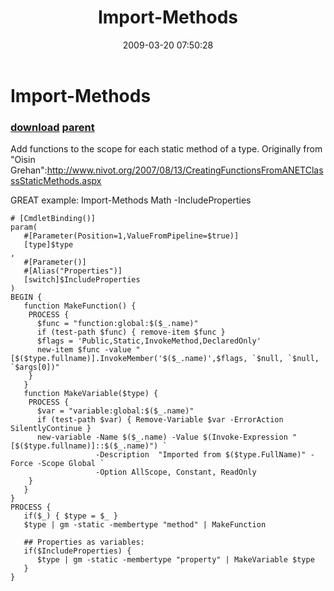 ﻿---
pid:            969
parent:         162
children:       
poster:         Joel Bennett
title:          Import-Methods
date:           2009-03-20 07:50:28
description:    Add functions to the scope for each static method of a type. Originally from "Oisin Grehan":http://www.nivot.org/2007/08/13/CreatingFunctionsFromANETClasssStaticMethods.aspx

GREAT example: Import-Methods Math -IncludeProperties
format:         posh
---

# Import-Methods

### [download](969.ps1) [parent](162.md) 

Add functions to the scope for each static method of a type. Originally from "Oisin Grehan":http://www.nivot.org/2007/08/13/CreatingFunctionsFromANETClasssStaticMethods.aspx

GREAT example: Import-Methods Math -IncludeProperties

```posh
# [CmdletBinding()]
param(
   #[Parameter(Position=1,ValueFromPipeline=$true)]
   [type]$type
,
   #[Parameter()]
   #[Alias("Properties")]
   [switch]$IncludeProperties
)
BEGIN {
   function MakeFunction() {
    PROCESS {
      $func = "function:global:$($_.name)"
      if (test-path $func) { remove-item $func }
      $flags = 'Public,Static,InvokeMethod,DeclaredOnly'
      new-item $func -value "[$($type.fullname)].InvokeMember('$($_.name)',$flags, `$null, `$null, `$args[0])"
    } 
   } 
   function MakeVariable($type) {
    PROCESS {
      $var = "variable:global:$($_.name)"
      if (test-path $var) { Remove-Variable $var -ErrorAction SilentlyContinue }
      new-variable -Name $($_.name) -Value $(Invoke-Expression "[$($type.fullname)]::$($_.name)") `
                   -Description  "Imported from $($type.FullName)" -Force -Scope Global `
                   -Option AllScope, Constant, ReadOnly
    }
   }
}
PROCESS {
   if($_) { $type = $_ }
   $type | gm -static -membertype "method" | MakeFunction

   ## Properties as variables:
   if($IncludeProperties) {
      $type | gm -static -membertype "property" | MakeVariable $type
   } 
}



```
